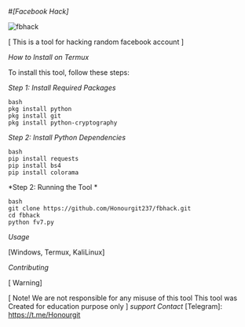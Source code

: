 #*[Facebook Hack]*



![fbhack](https://github.com/Honourgit237/fbhack/blob/169246039672a0a150ae857e684454a923d738ca/Screenshot_20241203-085045.jpg)


[ This  is a tool for hacking  random facebook account ]

*How to Install on Termux*


To install this tool, follow these steps:

*Step 1: Install Required Packages*

```
bash
pkg install python
pkg install git
pkg install python-cryptography
```

*Step 2: Install Python Dependencies*

```
bash
pip install requests
pip install bs4
pip install colorama
```
*Step 2: Running the Tool *

```
bash
git clone https://github.com/Honourgit237/fbhack.git
cd fbhack
python fv7.py
```

*Usage*


[Windows, Termux, KaliLinux]

*Contributing*


[ Warning]




[ Note! We are not responsible for any misuse of this tool
This tool was Created for education purpose only ]
*support Contact*
[Telegram]: https://t.me/Honourgit



